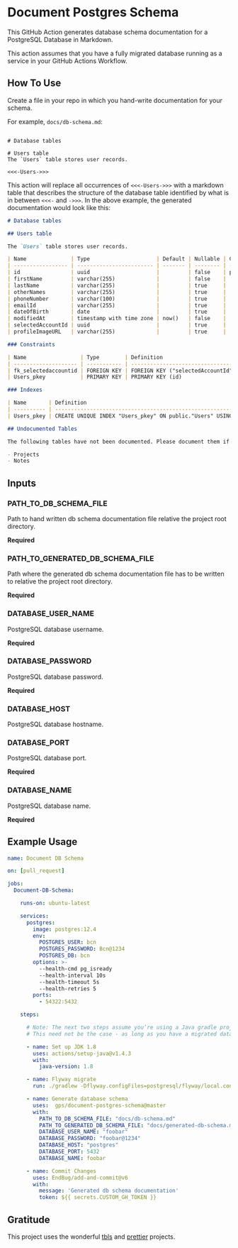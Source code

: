 # Document Postgres Schema

This GitHub Action generates database schema documentation for a PostgreSQL Database in Markdown.

This action assumes that you have a fully migrated database running as a service in your GitHub Actions Workflow.

## How To Use

Create a file in your repo in which you hand-write documentation for your schema. 

For example, `docs/db-schema.md`:

```

# Database tables

# Users table
The `Users` table stores user records.

<<<-Users->>>
```

This action will replace all occurrences of `<<<-Users->>>` with a markdown table that describes the structure of the database table identified by what is in between `<<<-` and `->>>`. In the above example, the generated documentation would look like this:


```markdown
# Database tables

## Users table

The `Users` table stores user records.

| Name              | Type                     | Default | Nullable | Children        | Parents         | Comment |
| ----------------- | ------------------------ | ------- | -------- | --------------- | --------------- | ------- |
| id                | uuid                     |         | false    | public.Accounts |                 |         |
| firstName         | varchar(255)             |         | false    |                 |                 |         |
| lastName          | varchar(255)             |         | true     |                 |                 |         |
| otherNames        | varchar(255)             |         | true     |                 |                 |         |
| phoneNumber       | varchar(100)             |         | true     |                 |                 |         |
| emailId           | varchar(255)             |         | true     |                 |                 |         |
| dateOfBirth       | date                     |         | true     |                 |                 |         |
| modifiedAt        | timestamp with time zone | now()   | false    |                 |                 |         |
| selectedAccountId | uuid                     |         | true     |                 | public.Accounts |         |
| profileImageURL   | varchar(255)             |         | true     |                 |                 |         |

### Constraints

| Name                 | Type        | Definition                                                  |
| -------------------- | ----------- | ----------------------------------------------------------- |
| fk_selectedaccountid | FOREIGN KEY | FOREIGN KEY ("selectedAccountId") REFERENCES "Accounts"(id) |
| Users_pkey           | PRIMARY KEY | PRIMARY KEY (id)                                            |

### Indexes

| Name       | Definition                                                          |
| ---------- | ------------------------------------------------------------------- |
| Users_pkey | CREATE UNIQUE INDEX "Users_pkey" ON public."Users" USING btree (id) |

## Undocumented Tables

The following tables have not been documented. Please document them if needed.

- Projects
- Notes
```

## Inputs

### PATH_TO_DB_SCHEMA_FILE

Path to hand written db schema documentation file relative the project root directory.

**Required**

### PATH_TO_GENERATED_DB_SCHEMA_FILE

Path where the generated db schema documentation file has to be written to relative the project root directory.

**Required**

### DATABASE_USER_NAME

PostgreSQL database username.

**Required**

### DATABASE_PASSWORD

PostgreSQL database password.

**Required**

### DATABASE_HOST

PostgreSQL database hostname.

### DATABASE_PORT

PostgreSQL database port.

**Required**

### DATABASE_NAME

PostgreSQL database name.

**Required**

## Example Usage

```yml
name: Document DB Schema

on: [pull_request]

jobs:
  Document-DB-Schema:

    runs-on: ubuntu-latest

    services:
      postgres:
        image: postgres:12.4
        env:
          POSTGRES_USER: bcn
          POSTGRES_PASSWORD: Bcn@1234
          POSTGRES_DB: bcn
        options: >-
          --health-cmd pg_isready
          --health-interval 10s
          --health-timeout 5s
          --health-retries 5
        ports:
          - 54322:5432

    steps:

      # Note: The next two steps assume you’re using a Java gradle project & flyway to migrate.
      # This need not be the case - as long as you have a migrated database, the action should work.

      - name: Set up JDK 1.8
        uses: actions/setup-java@v1.4.3
        with:
          java-version: 1.8

      - name: Flyway migrate
        run: ./gradlew -Dflyway.configFiles=postgresql/flyway/local.conf flywayMigrate -i

      - name: Generate database schema
        uses:  gps/document-postgres-schema@master
        with:
          PATH_TO_DB_SCHEMA_FILE: "docs/db-schema.md"
          PATH_TO_GENERATED_DB_SCHEMA_FILE: "docs/generated-db-schema.md"
          DATABASE_USER_NAME: "foobar"
          DATABASE_PASSWORD: "foobar@1234"
          DATABASE_HOST: "postgres"
          DATABASE_PORT: 5432
          DATABASE_NAME: foobar

      - name: Commit Changes
        uses: EndBug/add-and-commit@v6
        with:
          message: 'Generated db schema documentation'
          token: ${{ secrets.CUSTOM_GH_TOKEN }}
```

## Gratitude

This project uses the wonderful [tbls](https://github.com/k1LoW/tbls) and [prettier](https://github.com/prettier/prettier) projects.
